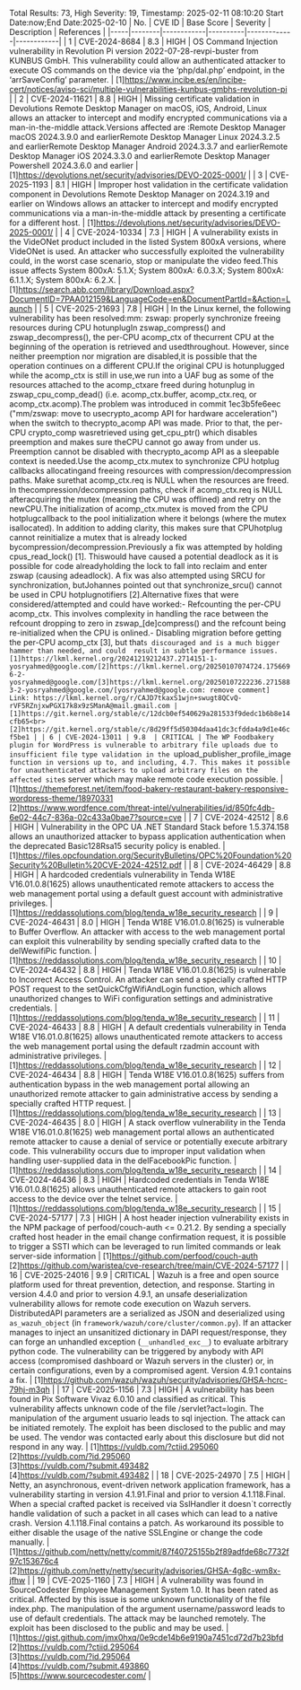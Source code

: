 Total Results: 73, High Severity: 19, Timestamp: 2025-02-11 08:10:20
Start Date:now;End Date:2025-02-10
| No. | CVE ID | Base Score | Severity | Description | References |
|-----|--------|------------|----------|-------------|------------|
| 1 | CVE-2024-8684 | 8.3  | HIGH | OS Command Injection vulnerability in Revolution Pi version 2022-07-28-revpi-buster from KUNBUS GmbH. This vulnerability could allow an authenticated attacker to execute OS commands on the device via the ‘php/dal.php’ endpoint, in the ‘arrSaveConfig’ parameter. | [1]https://www.incibe.es/en/incibe-cert/notices/aviso-sci/multiple-vulnerabilities-kunbus-gmbhs-revolution-pi |
| 2 | CVE-2024-11621 | 8.8  | HIGH | Missing certificate validation in Devolutions Remote Desktop Manager on macOS, iOS, Android, Linux allows an attacker to intercept and modify encrypted communications via a man-in-the-middle attack.Versions affected are :Remote Desktop Manager macOS 2024.3.9.0 and earlierRemote Desktop Manager Linux 2024.3.2.5 and earlierRemote Desktop Manager Android  2024.3.3.7 and earlierRemote Desktop Manager iOS 2024.3.3.0 and earlierRemote Desktop Manager Powershell 2024.3.6.0 and earlier | [1]https://devolutions.net/security/advisories/DEVO-2025-0001/ |
| 3 | CVE-2025-1193 | 8.1  | HIGH | Improper host validation in the certificate validation component in Devolutions Remote Desktop Manager on 2024.3.19 and earlier on Windows allows an attacker to intercept and modify encrypted communications via a man-in-the-middle attack by presenting a certificate for a different host. | [1]https://devolutions.net/security/advisories/DEVO-2025-0001/ |
| 4 | CVE-2024-10334 | 7.3  | HIGH | A vulnerability exists in the VideONet product included in the listed System 800xA versions, where VideONet is used. An attacker who successfully exploited the vulnerability could, in the worst case scenario, stop or manipulate the video feed.This issue affects System 800xA: 5.1.X; System 800xA: 6.0.3.X; System 800xA: 6.1.1.X; System 800xA: 6.2.X. | [1]https://search.abb.com/library/Download.aspx?DocumentID=7PAA012159&LanguageCode=en&DocumentPartId=&Action=Launch |
| 5 | CVE-2025-21693 | 7.8  | HIGH | In the Linux kernel, the following vulnerability has been resolved:mm: zswap: properly synchronize freeing resources during CPU hotunplugIn zswap_compress() and zswap_decompress(), the per-CPU acomp_ctx of thecurrent CPU at the beginning of the operation is retrieved and usedthroughout.  However, since neither preemption nor migration are disabled,it is possible that the operation continues on a different CPU.If the original CPU is hotunplugged while the acomp_ctx is still in use,we run into a UAF bug as some of the resources attached to the acomp_ctxare freed during hotunplug in zswap_cpu_comp_dead() (i.e. acomp_ctx.buffer, acomp_ctx.req, or acomp_ctx.acomp).The problem was introduced in commit 1ec3b5fe6eec ("mm/zswap: move to usecrypto_acomp API for hardware acceleration") when the switch to thecrypto_acomp API was made.  Prior to that, the per-CPU crypto_comp wasretrieved using get_cpu_ptr() which disables preemption and makes sure theCPU cannot go away from under us.  Preemption cannot be disabled with thecrypto_acomp API as a sleepable context is needed.Use the acomp_ctx.mutex to synchronize CPU hotplug callbacks allocatingand freeing resources with compression/decompression paths.  Make surethat acomp_ctx.req is NULL when the resources are freed.  In thecompression/decompression paths, check if acomp_ctx.req is NULL afteracquiring the mutex (meaning the CPU was offlined) and retry on the newCPU.The initialization of acomp_ctx.mutex is moved from the CPU hotplugcallback to the pool initialization where it belongs (where the mutex isallocated).  In addition to adding clarity, this makes sure that CPUhotplug cannot reinitialize a mutex that is already locked bycompression/decompression.Previously a fix was attempted by holding cpus_read_lock() [1].  Thiswould have caused a potential deadlock as it is possible for code alreadyholding the lock to fall into reclaim and enter zswap (causing adeadlock).  A fix was also attempted using SRCU for synchronization, butJohannes pointed out that synchronize_srcu() cannot be used in CPU hotplugnotifiers [2].Alternative fixes that were considered/attempted and could have worked:- Refcounting the per-CPU acomp_ctx. This involves complexity in  handling the race between the refcount dropping to zero in  zswap_[de]compress() and the refcount being re-initialized when the  CPU is onlined.- Disabling migration before getting the per-CPU acomp_ctx [3], but  that`s discouraged and is a much bigger hammer than needed, and could  result in subtle performance issues.[1]https://lkml.kernel.org/20241219212437.2714151-1-yosryahmed@google.com/[2]https://lkml.kernel.org/20250107074724.1756696-2-yosryahmed@google.com/[3]https://lkml.kernel.org/20250107222236.2715883-2-yosryahmed@google.com/[yosryahmed@google.com: remove comment]  Link: https://lkml.kernel.org/r/CAJD7tkaxS1wjn+swugt8QCvQ-rVF5RZnjxwPGX17k8x9zSManA@mail.gmail.com | [1]https://git.kernel.org/stable/c/12dcb0ef540629a281533f9dedc1b6b8e14cfb65<br>[2]https://git.kernel.org/stable/c/8d29ff5d50304daa41dc3cfdda4a9d1e46cf5be1 |
| 6 | CVE-2024-13011 | 9.8  | CRITICAL | The WP Foodbakery plugin for WordPress is vulnerable to arbitrary file uploads due to insufficient file type validation in the `upload_publisher_profile_image` function in versions up to, and including, 4.7. This makes it possible for unauthenticated attackers to upload arbitrary files on the affected site`s server which may make remote code execution possible. | [1]https://themeforest.net/item/food-bakery-restaurant-bakery-responsive-wordpress-theme/18970331<br>[2]https://www.wordfence.com/threat-intel/vulnerabilities/id/850fc4db-6e02-44c7-836a-02c433a0bae7?source=cve |
| 7 | CVE-2024-42512 | 8.6  | HIGH | Vulnerability in the OPC UA .NET Standard Stack before 1.5.374.158 allows an unauthorized attacker to bypass application authentication when the deprecated Basic128Rsa15 security policy is enabled. | [1]https://files.opcfoundation.org/SecurityBulletins/OPC%20Foundation%20Security%20Bulletin%20CVE-2024-42512.pdf |
| 8 | CVE-2024-46429 | 8.8  | HIGH | A hardcoded credentials vulnerability in Tenda W18E V16.01.0.8(1625) allows unauthenticated remote attackers to access the web management portal using a default guest account with administrative privileges. | [1]https://reddassolutions.com/blog/tenda_w18e_security_research |
| 9 | CVE-2024-46431 | 8.0  | HIGH | Tenda W18E V16.01.0.8(1625) is vulnerable to Buffer Overflow. An attacker with access to the web management portal can exploit this vulnerability by sending specially crafted data to the delWewifiPic function. | [1]https://reddassolutions.com/blog/tenda_w18e_security_research |
| 10 | CVE-2024-46432 | 8.8  | HIGH | Tenda W18E V16.01.0.8(1625) is vulnerable to Incorrect Access Control. An attacker can send a specially crafted HTTP POST request to the setQuickCfgWifiAndLogin function, which allows unauthorized changes to WiFi configuration settings and administrative credentials. | [1]https://reddassolutions.com/blog/tenda_w18e_security_research |
| 11 | CVE-2024-46433 | 8.8  | HIGH | A default credentials vulnerability in Tenda W18E V16.01.0.8(1625) allows unauthenticated remote attackers to access the web management portal using the default rzadmin account with administrative privileges. | [1]https://reddassolutions.com/blog/tenda_w18e_security_research |
| 12 | CVE-2024-46434 | 8.8  | HIGH | Tenda W18E V16.01.0.8(1625) suffers from authentication bypass in the web management portal allowing an unauthorized remote attacker to gain administrative access by sending a specially crafted HTTP request. | [1]https://reddassolutions.com/blog/tenda_w18e_security_research |
| 13 | CVE-2024-46435 | 8.0  | HIGH | A stack overflow vulnerability in the Tenda W18E V16.01.0.8(1625) web management portal allows an authenticated remote attacker to cause a denial of service or potentially execute arbitrary code. This vulnerability occurs due to improper input validation when handling user-supplied data in the delFacebookPic function. | [1]https://reddassolutions.com/blog/tenda_w18e_security_research |
| 14 | CVE-2024-46436 | 8.3  | HIGH | Hardcoded credentials in Tenda W18E V16.01.0.8(1625) allows unauthenticated remote attackers to gain root access to the device over the telnet service. | [1]https://reddassolutions.com/blog/tenda_w18e_security_research |
| 15 | CVE-2024-57177 | 7.3  | HIGH | A host header injection vulnerability exists in the NPM package of perfood/couch-auth <= 0.21.2. By sending a specially crafted host header in the email change confirmation request, it is possible to trigger a SSTI which can be leveraged to run limited commands or leak server-side information | [1]https://github.com/perfood/couch-auth<br>[2]https://github.com/waristea/cve-research/tree/main/CVE-2024-57177 |
| 16 | CVE-2025-24016 | 9.9  | CRITICAL | Wazuh is a free and open source platform used for threat prevention, detection, and response. Starting in version 4.4.0 and prior to version 4.9.1, an unsafe deserialization vulnerability allows for remote code execution on Wazuh servers. DistributedAPI parameters are a serialized as JSON and deserialized using `as_wazuh_object` (in `framework/wazuh/core/cluster/common.py`). If an attacker manages to inject an unsanitized dictionary in DAPI request/response, they can forge an unhandled exception (`__unhandled_exc__`) to evaluate arbitrary python code. The vulnerability can be triggered by anybody with API access (compromised dashboard or Wazuh servers in the cluster) or, in certain configurations, even by a compromised agent. Version 4.9.1 contains a fix. | [1]https://github.com/wazuh/wazuh/security/advisories/GHSA-hcrc-79hj-m3qh |
| 17 | CVE-2025-1156 | 7.3  | HIGH | A vulnerability has been found in Pix Software Vivaz 6.0.10 and classified as critical. This vulnerability affects unknown code of the file /servlet?act=login. The manipulation of the argument usuario leads to sql injection. The attack can be initiated remotely. The exploit has been disclosed to the public and may be used. The vendor was contacted early about this disclosure but did not respond in any way. | [1]https://vuldb.com/?ctiid.295060<br>[2]https://vuldb.com/?id.295060<br>[3]https://vuldb.com/?submit.493482<br>[4]https://vuldb.com/?submit.493482 |
| 18 | CVE-2025-24970 | 7.5  | HIGH | Netty, an asynchronous, event-driven network application framework, has a vulnerability starting in version 4.1.91.Final and prior to version 4.1.118.Final. When a special crafted packet is received via SslHandler it doesn`t correctly handle validation of such a packet in all cases which can lead to a native crash. Version 4.1.118.Final contains a patch. As workaround its possible to either disable the usage of the native SSLEngine or change the code manually. | [1]https://github.com/netty/netty/commit/87f40725155b2f89adfde68c7732f97c153676c4<br>[2]https://github.com/netty/netty/security/advisories/GHSA-4g8c-wm8x-jfhw |
| 19 | CVE-2025-1160 | 7.3  | HIGH | A vulnerability was found in SourceCodester Employee Management System 1.0. It has been rated as critical. Affected by this issue is some unknown functionality of the file index.php. The manipulation of the argument username/password leads to use of default credentials. The attack may be launched remotely. The exploit has been disclosed to the public and may be used. | [1]https://gist.github.com/jmx0hxq/0e9cde14b6e9190a7451cd72d7b23bfd<br>[2]https://vuldb.com/?ctiid.295064<br>[3]https://vuldb.com/?id.295064<br>[4]https://vuldb.com/?submit.493860<br>[5]https://www.sourcecodester.com/ |
